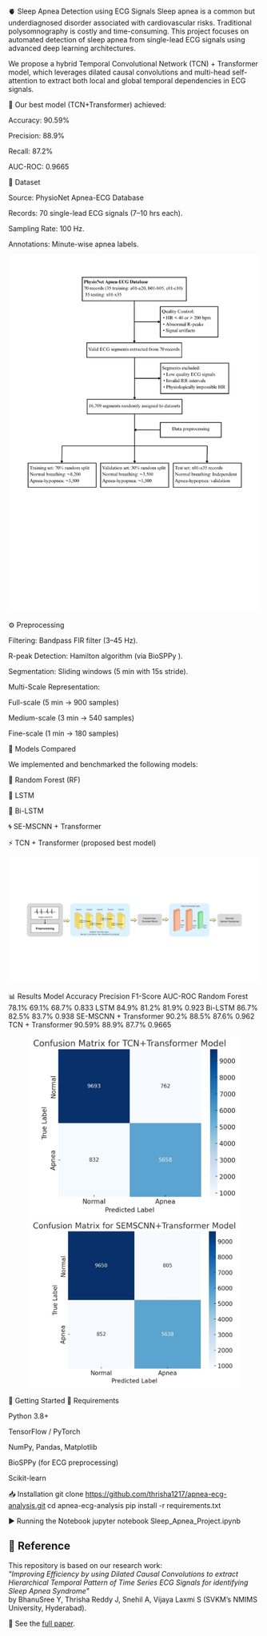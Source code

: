 🫀 Sleep Apnea Detection using ECG Signals
Sleep apnea is a common but underdiagnosed disorder associated with cardiovascular risks. Traditional polysomnography is costly and time-consuming.
This project focuses on automated detection of sleep apnea from single-lead ECG signals using advanced deep learning architectures.

We propose a hybrid Temporal Convolutional Network (TCN) + Transformer model, which leverages dilated causal convolutions and multi-head self-attention to extract both local and global temporal dependencies in ECG signals.

🔹 Our best model (TCN+Transformer) achieved:

Accuracy: 90.59%

Precision: 88.9%

Recall: 87.2%

AUC-ROC: 0.9665

📂 Dataset

Source: PhysioNet Apnea-ECG Database

Records: 70 single-lead ECG signals (7–10 hrs each).

Sampling Rate: 100 Hz.

Annotations: Minute-wise apnea labels.

<p align="center"> <img src="images/Data Preprocessing Pipeline.png" width="650" alt="Data Preprocessing Pipeline"> </p>
⚙️ Preprocessing

Filtering: Bandpass FIR filter (3–45 Hz).

R-peak Detection: Hamilton algorithm (via BioSPPy
).

Segmentation: Sliding windows (5 min with 15s stride).

Multi-Scale Representation:

Full-scale (5 min → 900 samples)

Medium-scale (3 min → 540 samples)

Fine-scale (1 min → 180 samples)

🧠 Models Compared

We implemented and benchmarked the following models:

🌲 Random Forest (RF)

🔁 LSTM

🔁 Bi-LSTM

🌀 SE-MSCNN + Transformer

⚡ TCN + Transformer (proposed best model)

<p align="center"> <img src="images/TCN+Transformer Architecture.png" width="700" alt="TCN+Transformer Architecture"> </p>
📊 Results
Model	Accuracy	Precision	F1-Score	AUC-ROC
Random Forest	78.1%	69.1%	68.7%	0.833
LSTM	84.9%	81.2%	81.9%	0.923
Bi-LSTM	86.7%	82.5%	83.7%	0.938
SE-MSCNN + Transformer	90.2%	88.5%	87.6%	0.962
TCN + Transformer	90.59%	88.9%	87.7%	0.9665
<p align="center"> <img src="images/Confusion Matrix for TCN+Transformer Architecture.jpg" width="420" alt="Confusion Matrix - TCN+Transformer"> <img src="images/Confusion Matrix for SEMSCNN+Transformer Architecture.jpg" width="420" alt="Confusion Matrix - SE-MSCNN+Transformer"> </p>
🚀 Getting Started
🔧 Requirements

Python 3.8+

TensorFlow / PyTorch

NumPy, Pandas, Matplotlib

BioSPPy (for ECG preprocessing)

Scikit-learn

📥 Installation
git clone https://github.com/thrisha1217/apnea-ecg-analysis.git
cd apnea-ecg-analysis
pip install -r requirements.txt

▶️ Running the Notebook
jupyter notebook Sleep_Apnea_Project.ipynb

## 📖 Reference
This repository is based on our research work:  
*"Improving Efficiency by using Dilated Causal Convolutions to extract Hierarchical Temporal Pattern of Time Series ECG Signals for identifying Sleep Apnea Syndrome"*  
by BhanuSree Y, Thrisha Reddy J, Snehil A, Vijaya Laxmi S (SVKM’s NMIMS University, Hyderabad).  

📄 See the [full paper](./Paper_final.pdf).

